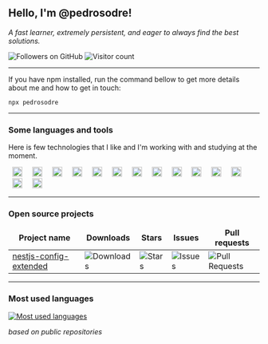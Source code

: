 <h2>Hello, I'm @pedrosodre!</h2>
<p>
    <em>A fast learner, extremely persistent, and eager to always find the best solutions.</em>
</p>

<div>
    <img src="https://img.shields.io/github/followers/pedrosodre" alt="Followers on GitHub">
    <img src="https://visitor-badge.glitch.me/badge?page_id=pedrosodre.pedrosodre" alt="Visitor count" />
</div>

<hr />

If you have npm installed, run the command bellow to get more details about me and how to get in touch:

```
npx pedrosodre
```

<hr />

<h3>Some languages and tools</h3>

<p>Here is few technologies that I like and I'm working with and studying at the moment.</p>

<div>
    <img height="20" src="https://cdn.worldvectorlogo.com/logos/typescript.svg" style="margin:0 8px 0;" />
    <img height="20" src="https://cdn.worldvectorlogo.com/logos/logo-javascript.svg" style="margin:0 8px;" />
    <img height="20" src="https://cdn.worldvectorlogo.com/logos/nodejs-icon.svg" style="margin:0 8px;" />
    <img height="20" src="https://cdn.worldvectorlogo.com/logos/nestjs.svg" style="margin:0 8px;" />
    <img height="20" src="https://cdn.worldvectorlogo.com/logos/react-2.svg" style="margin:0 8px;" />
    <img height="20" src="https://cdn.worldvectorlogo.com/logos/nextjs-2.svg" style="margin:0 8px;" />
    <img height="20" src="https://cdn.worldvectorlogo.com/logos/amazon-web-services-2.svg" style="margin:0 8px;" />
    <img height="20" src="https://cdn.worldvectorlogo.com/logos/nginx-1.svg" style="margin:0 8px;" />
    <img height="20" src="https://cdn.worldvectorlogo.com/logos/mongodb-icon-1.svg" style="margin:0 8px;" />
    <img height="20" src="https://cdn.worldvectorlogo.com/logos/mysql-3.svg" style="margin:0 8px;" />
    <img height="20" src="https://cdn.worldvectorlogo.com/logos/kafka.svg" style="margin:0 8px;" />
    <img height="20" src="https://cdn.worldvectorlogo.com/logos/git-icon.svg" style="margin:0 8px;" />
    <img height="20" src="https://cdn.worldvectorlogo.com/logos/elasticsearch.svg" style="margin:0 8px;" />
    <img height="20" src="https://cdn.worldvectorlogo.com/logos/metabase.svg" style="margin:0 8px;" />
</div>

<hr />

<h3>Open source projects</h3>

<table>
    <thead align="center">
        <tr>
            <td><b>Project name</b></td>
            <td><b>Downloads</b></td>
            <td><b>Stars</b></td>
            <td><b>Issues</b></td>
            <td><b>Pull requests</b></td>
        </tr>
    </thead>
    <tbody>
        <tr>
	        <td><a href="https://github.com/pedrosodre/nestjs-config-extended">nestjs-config-extended</a></td>
            <td><img alt="Downloads" src="https://img.shields.io/npm/dt/nestjs-config-extended?style=flat-square"/></td>
            <td><img alt="Stars" src="https://img.shields.io/github/stars/pedrosodre/nestjs-config-extended?style=flat-square"/></td>
            <td><img alt="Issues" src="https://img.shields.io/github/issues/pedrosodre/nestjs-config-extended?style=flat-square"/></td>
            <td><img alt="Pull Requests" src="https://img.shields.io/github/issues-pr/pedrosodre/nestjs-config-extended?style=flat-square"/></td>
        </tr>
    </tbody>
</table>

<hr />

<h3>Most used languages</h3>

[![Most used languages](https://github-readme-stats.vercel.app/api/top-langs/?username=pedrosodre&langs_count=5)](https://github.com/pedrosodre)

_based on public repositories_
